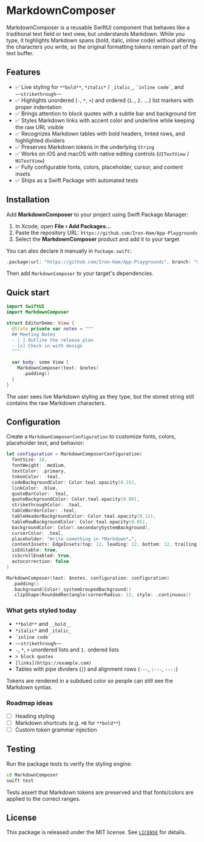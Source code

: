 # MarkdownComposer

MarkdownComposer is a reusable SwiftUI component that behaves like a traditional text field or text view, but understands Markdown. While you type, it highlights Markdown spans (bold, italic, inline code) without altering the characters you write, so the original formatting tokens remain part of the text buffer.

## Features

- ✅ Live styling for `**bold**`, `*italic*` / `_italic_`, `` `inline code` ``, and `~~strikethrough~~`
- ✅ Highlights unordered (`-`, `*`, `+`) and ordered (`1.`, `2.` …) list markers with proper indentation
- ✅ Brings attention to block quotes with a subtle bar and background tint
- ✅ Styles Markdown links with accent color and underline while keeping the raw URL visible
- ✅ Recognizes Markdown tables with bold headers, tinted rows, and highlighted dividers
- ✅ Preserves Markdown tokens in the underlying `String`
- ✅ Works on iOS and macOS with native editing controls (`UITextView` / `NSTextView`)
- ✅ Fully configurable fonts, colors, placeholder, cursor, and content insets
- ✅ Ships as a Swift Package with automated tests

## Installation

Add **MarkdownComposer** to your project using Swift Package Manager:

1. In Xcode, open **File › Add Packages…**
2. Paste the repository URL: `https://github.com/Iron-Ham/App-Playgrounds`
3. Select the **MarkdownComposer** product and add it to your target

You can also declare it manually in `Package.swift`:

```swift
.package(url: "https://github.com/Iron-Ham/App-Playgrounds", branch: "main")
```

Then add `MarkdownComposer` to your target's dependencies.

## Quick start

```swift
import SwiftUI
import MarkdownComposer

struct EditorDemo: View {
  @State private var notes = """
  ## Meeting Notes
  - [ ] Outline the release plan
  - [x] Check in with design
  """

  var body: some View {
    MarkdownComposer(text: $notes)
      .padding()
  }
}
```

The user sees live Markdown styling as they type, but the stored string still contains the raw Markdown characters.

## Configuration

Create a `MarkdownComposerConfiguration` to customize fonts, colors, placeholder text, and behavior:

```swift
let configuration = MarkdownComposerConfiguration(
  fontSize: 18,
  fontWeight: .medium,
  textColor: .primary,
  tokenColor: .teal,
  codeBackgroundColor: Color.teal.opacity(0.15),
  linkColor: .blue,
  quoteBarColor: .teal,
  quoteBackgroundColor: Color.teal.opacity(0.08),
  strikethroughColor: .teal,
  tableBorderColor: .teal,
  tableHeaderBackgroundColor: Color.teal.opacity(0.12),
  tableRowBackgroundColor: Color.teal.opacity(0.05),
  backgroundColor: Color(.secondarySystemBackground),
  cursorColor: .teal,
  placeholder: "Write something in *Markdown*…",
  contentInsets: EdgeInsets(top: 12, leading: 12, bottom: 12, trailing: 12),
  isEditable: true,
  isScrollEnabled: true,
  autocorrection: false
)

MarkdownComposer(text: $notes, configuration: configuration)
  .padding()
  .background(Color(.systemGroupedBackground))
  .clipShape(RoundedRectangle(cornerRadius: 12, style: .continuous))
```

### What gets styled today

- `**bold**` and `__bold__`
- `*italic*` and `_italic_`
- `` `inline code` ``
- `~~strikethrough~~`
- `-`, `*`, `+` unordered lists and `1.` ordered lists
- `> block quotes`
- `[links](https://example.com)`
- Tables with pipe dividers (`|`) and alignment rows (`---`, `:---`, `---:`)

Tokens are rendered in a subdued color so people can still see the Markdown syntax.

### Roadmap ideas

- [ ] Heading styling
- [ ] Markdown shortcuts (e.g. `⌘B` for `**bold**`)
- [ ] Custom token grammar injection

## Testing

Run the package tests to verify the styling engine:

```bash
cd MarkdownComposer
swift test
```

Tests assert that Markdown tokens are preserved and that fonts/colors are applied to the correct ranges.

## License

This package is released under the MIT license. See [`LICENSE`](../LICENSE) for details.
